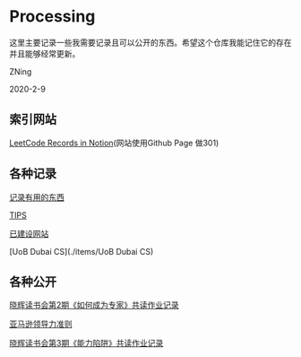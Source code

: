 # Processing

这里主要记录一些我需要记录且可以公开的东西。希望这个仓库我能记住它的存在并且能够经常更新。

ZNing

2020-2-9

## 索引网站

[LeetCode Records in Notion](https://leetcode.zning.me/)(网站使用Github Page 做301)

## 各种记录
[记录有用的东西](./USEFULTHINGS)

[TIPS](./TIPS)

[已建设网站](./MYWEBSITES)

[UoB Dubai CS](./items/UoB Dubai CS)

## 各种公开
[晓辉读书会第2期《如何成为专家》共读作业记录](./items/2020-2-10%20如何成为专家)

[亚马逊领导力准则](./items/2020-3-8%20亚马逊领导力准则)

[晓辉读书会第3期《能力陷阱》共读作业记录](./items/2020-3-8%20能力陷阱)

